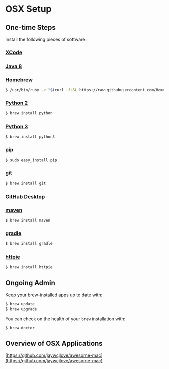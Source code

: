 # OSX Setup

## One-time Steps

Install the following pieces of software: 

### [XCode](http://developer.apple.com/xcode/)

### [Java 8](https://java.com/en/download/)

### [Homebrew](http://brew.sh)

```bash
$ /usr/bin/ruby -e "$(curl -fsSL https://raw.githubusercontent.com/Homebrew/install/master/install)"
```

### [Python 2](https://www.python.org)
```bash
$ brew install python
```

### [Python 3](https://www.python.org)
```bash
$ brew install python3
```

### [pip](https://en.wikipedia.org/wiki/Pip_(package_manager))
```bash
$ sudo easy_install pip
```

### [git](https://git-scm.com)
```bash
$ brew install git
```

### [GitHub Desktop](https://desktop.github.com)

### [maven](http://maven.apache.org)
```bash
$ brew install maven
```

### [gradle](http://maven.apache.org)
```bash
$ brew install gradle
```

### [httpie](https://github.com/jkbrzt/httpie)
```bash
$ brew install httpie
```


## Ongoing Admin

Keep your brew-installed apps up to date with: 

```bash
$ brew update
$ brew upgrade
```

You can check on the health of your `brew` installation with:
```bash
$ brew doctor
```

## Overview of OSX Applications

[https://github.com/jaywcjlove/awesome-mac](https://github.com/jaywcjlove/awesome-mac)